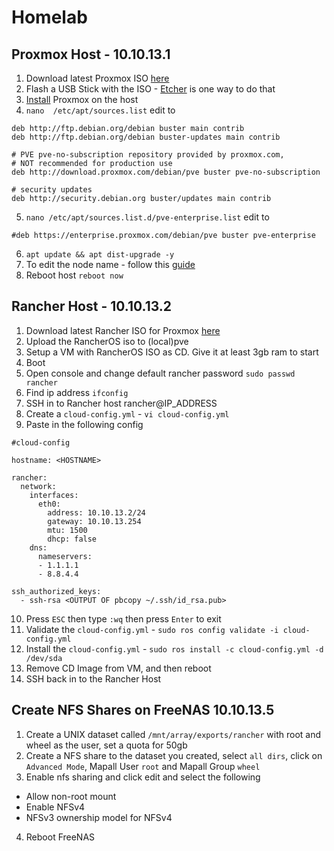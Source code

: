 # Homelab

## Proxmox Host - 10.10.13.1

1. Download latest Proxmox ISO [here](https://www.proxmox.com/en/proxmox-ve/get-started)
2. Flash a USB Stick with the ISO - [Etcher](https://www.balena.io/etcher/) is one way to do that
3. [Install](https://pve.proxmox.com/wiki/Installation) Proxmox on the host
4. `nano  /etc/apt/sources.list` edit to 
```
deb http://ftp.debian.org/debian buster main contrib
deb http://ftp.debian.org/debian buster-updates main contrib

# PVE pve-no-subscription repository provided by proxmox.com,
# NOT recommended for production use
deb http://download.proxmox.com/debian/pve buster pve-no-subscription

# security updates
deb http://security.debian.org buster/updates main contrib
```

5. `nano /etc/apt/sources.list.d/pve-enterprise.list` edit to 
```
#deb https://enterprise.proxmox.com/debian/pve buster pve-enterprise
```
6. `apt update && apt dist-upgrade -y`
7. To edit the node name - follow this [guide](https://pve.proxmox.com/wiki/Renaming_a_PVE_node) 
8. Reboot host `reboot now`

## Rancher Host - 10.10.13.2

1. Download latest Rancher ISO for Proxmox [here](https://rancher.com/docs/os/v1.x/en/installation/workstation/boot-from-iso/)
2. Upload the RancherOS iso to (local)pve
3. Setup a VM with RancherOS ISO as CD. Give it at least 3gb ram to start
4. Boot
5. Open console and change default rancher password `sudo passwd rancher`
6. Find ip address `ifconfig`
7. SSH in to Rancher host rancher@IP_ADDRESS
8. Create a `cloud-config.yml` - `vi cloud-config.yml`
9. Paste in the following config
```
#cloud-config

hostname: <HOSTNAME>

rancher:
  network:
    interfaces:
      eth0:
        address: 10.10.13.2/24
        gateway: 10.10.13.254
        mtu: 1500
        dhcp: false
    dns:
      nameservers:
      - 1.1.1.1
      - 8.8.4.4

ssh_authorized_keys:
  - ssh-rsa <OUTPUT OF pbcopy ~/.ssh/id_rsa.pub>
```
10. Press `ESC` then type `:wq` then press `Enter` to exit 
11. Validate the `cloud-config.yml` - `sudo ros config validate -i cloud-config.yml`
12. Install the `cloud-config.yml` - `sudo ros install -c cloud-config.yml -d /dev/sda`
13. Remove CD Image from VM, and then reboot
14. SSH back in to the Rancher Host

## Create NFS Shares on FreeNAS 10.10.13.5

1. Create a UNIX dataset called `/mnt/array/exports/rancher` with root and wheel as the user, set a quota for 50gb
2. Create a NFS share to the dataset you created, select `all dirs`, click on `Advanced Mode`, Mapall User `root` and Mapall Group `wheel`
3. Enable nfs sharing and click edit and select the following
  - Allow non-root mount
  - Enable NFSv4
  - NFSv3 ownership model for NFSv4
4. Reboot FreeNAS
